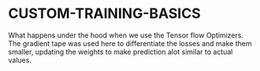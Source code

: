 # CUSTOM-TRAINING-BASICS
What happens under the hood when we use the Tensor flow Optimizers.
The gradient tape was used here to differentiate the losses and make them smaller, updating the weights to make prediction alot similar to actual values.
